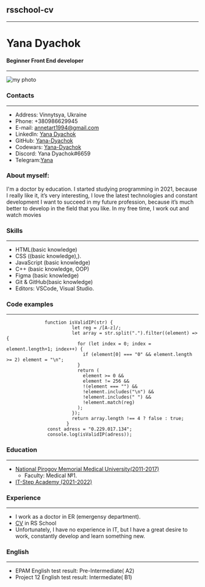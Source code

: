 ## rsschool-cv
***
# Yana Dyachok
#### Beginner Front End developer
***
![my photo](/img/photo_2022-12-10_15-24-42.jpg "my photo") 
### Contacts
***
* Address: Vinnytsya, Ukraine 
* Phone: +380986629945
* E-mail: annetart1994@gmail.com
* LinkedIn: [Yana Dyachok](https://www.linkedin.com/in/yana-dyachok-06a384253/)
* GitHub: [Yana-Dyachok](https://github.com/Yana-Dyachok)
* Codewars: [Yana-Dyachok](https://www.codewars.com/users/Yana-Dyachok)
* Discord: Yana Dyachok#6659
* Telegram:[Yana](https://t.me/yana_ins)
### About myself:
I'm a doctor by education. I started studying programming in 2021, because I really like it, it’s very interesting, I love the latest technologies and constant development I want to succeed in my future profession, because it’s much better to develop in the field that you like. In my free time, I work out and watch movies
### Skills
***
* HTML(basic knowledge)
* CSS ((basic knowledge),).
* JavaScript (basic knowledge)
* C++ (basic knowledge, OOP)
* Figma (basic knowledge)
* Git & GitHub(basic knowledge)
* Editors:  VSCode, Visual Studio.
### Code examples
***
```
              function isValidIP(str) {
                        let reg = /[A-z]/;
                        let array = str.split(".").filter((element) => {
                          for (let index = 0; index = element.length+1; index++) {
                            if (element[0] === "0" && element.length >= 2) element = "\n";
                          }
                          return (
                            element >= 0 &&
                            element != 256 &&
                            !(element === "") &&
                            !element.includes("\n") &&
                            !element.includes(" ") &&
                            !element.match(reg)
                          );
                        });
                        return array.length !== 4 ? false : true;
                      }
               const adress = "0.229.017.134";
               console.log(isValidIP(adress)); 
 ```
### Education
***
* [National Pirogov Memorial Medical University(2011-2017)](https://www.vnmu.edu.ua/)
   + Faculty: Medical №1.
* [IT-Step Academy (2021-2022)](https://vinnitsa.itstep.org/)

### Experience
***
   + I work as a doctor in ER (emergensy department).
   + [CV](https://github.com/Yana-Dyachok/rsschool-cv) in RS School
   + Unfortunately, I have no experience in IT, but I have a great desire to work, constantly develop and learn something new.

### English
***
  * EPAM English test result: Pre-Intermediate( A2)
  * Project 12 English test result: Intermediate( B1)
  
